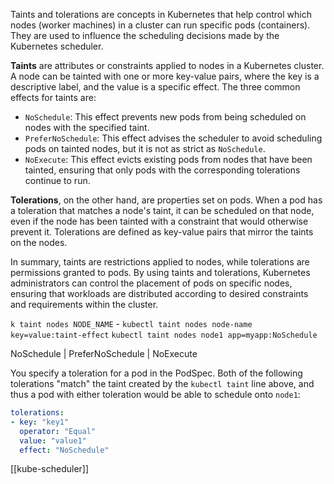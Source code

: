 Taints and tolerations are concepts in Kubernetes that help control which nodes (worker machines) in a cluster can run specific pods (containers). They are used to influence the scheduling decisions made by the Kubernetes scheduler.

**Taints** are attributes or constraints applied to nodes in a Kubernetes cluster. A node can be tainted with one or more key-value pairs, where the key is a descriptive label, and the value is a specific effect. The three common effects for taints are:

- `NoSchedule`: This effect prevents new pods from being scheduled on nodes with the specified taint.
- `PreferNoSchedule`: This effect advises the scheduler to avoid scheduling pods on tainted nodes, but it is not as strict as `NoSchedule`.
- `NoExecute`: This effect evicts existing pods from nodes that have been tainted, ensuring that only pods with the corresponding tolerations continue to run.

**Tolerations**, on the other hand, are properties set on pods. When a pod has a toleration that matches a node's taint, it can be scheduled on that node, even if the node has been tainted with a constraint that would otherwise prevent it. Tolerations are defined as key-value pairs that mirror the taints on the nodes.

In summary, taints are restrictions applied to nodes, while tolerations are permissions granted to pods. By using taints and tolerations, Kubernetes administrators can control the placement of pods on specific nodes, ensuring that workloads are distributed according to desired constraints and requirements within the cluster.

`k taint nodes NODE_NAME` - 
`kubectl taint nodes node-name key=value:taint-effect` 
`kubectl taint nodes node1 app=myapp:NoSchedule `

NoSchedule | PreferNoSchedule | NoExecute

You specify a toleration for a pod in the PodSpec. Both of the following tolerations "match" the taint created by the `kubectl taint` line above, and thus a pod with either toleration would be able to schedule onto `node1`:

```yaml
tolerations:
- key: "key1"
  operator: "Equal"
  value: "value1"
  effect: "NoSchedule"
```

[[kube-scheduler]]